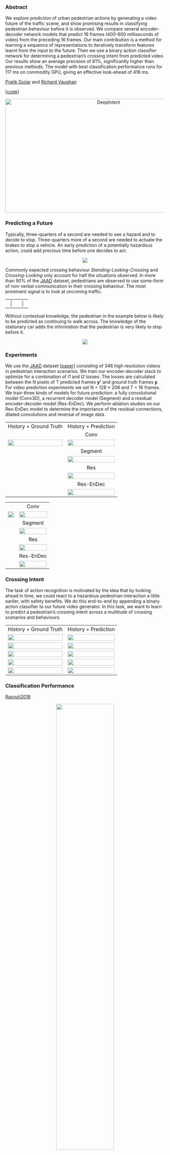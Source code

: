 ### Abstract 
We explore prediction of urban pedestrian actions by generating a video future of the traffic scene, and show promising results in classifying pedestrian behaviour before it is observed. We compare several encoder-decoder network models that predict 16 frames (400-600 milliseconds of video) from the preceding 16 frames. Our main contribution is a method for learning a sequence of representations to iteratively transform features learnt from the input to the future. Then we use a binary action classifier network for determining a pedestrian’s crossing intent from predicted video. Our results show an average precision of 81%, significantly higher than previous methods. The model with best classification performance runs for 117 ms on commodity GPU, giving an effective look-ahead of 416 ms.
<br />

[Pratik Gujjar](https://www.sfu.ca/~pgujjar/) and [Richard Vaughan](http://rtv.github.io/) <br />

<a href="https://github.com/AutonomyLab/deep_intent">[code]</a>

<p align="center">
<a href="http://www.youtube.com/watch?feature=player_embedded&v=UHMBtu43Gi4
" target="_blank"><img src="./public/video_img.png" 
alt="DeepIntent" width="637" height="358" border="0" /></a>
</p>

### Predicting a Future
Typically, three-quarters of a second are needed to see a hazard and to decide to stop. Three-quarters more of a second are needed to actuate the brakes to stop a vehicle. An early prediction of a potentially hazardous action, could
add precious time before one decides to act.

<p align="center">
<img src="./public/see-think-do.png" border="0" />
</p>

Commonly expected crossing behaviour *Standing-Looking-Crossing* and *Crossing-Looking* only account for half the situations observed. In more than 90% of the [JAAD](http://data.nvision2.eecs.yorku.ca/JAAD_dataset/) dataset, pedestrians are observed to use some-form of non-verbal communication in their crossing behaviour. The most prominent signal is to look at oncoming traffic. 

<table>
  <tr>
    <td align="center"><img src="./public/look.png" width="50%"></td>
    <td align="center"><img src="./public/step-forward.png" width="50%"></td>
  </tr>
</table>

Without contextual knowledge, the pedestrian in the example below is likely to be predicted as continuing to walk across. The knowledge of the stationary car adds the information that the pedestrian is very likely to stop before it.

<p align="center">
<img src="./public/context.gif" border="0" />
</p>

<!--### Technical Description
Our objective is to predict the future positions of salient objects like vehicles and pedestrians by learning their motion. Functionally, an encoder reads a sequence of frames __x__ to yield dense representations __z__. Conditioned on __z__, a decoder will then auto-regressively predict an image sequence __y'__ by minimizing a pixel-wise loss between __y'__ and ground truth frames __y__. Each generated frame is of the same resolution as the input. We reverse the temporal ordering of input data to condition the latent space with spatial information from the latest frame. The most recent frame carries forward the closest contextual resemblance. Recursively learning representations from each input frame, we expect to first learn a temporal regularity in the early representations and parametrize a temporal variance in the later representations.
-->
<!--<p align="center"> 
<img src="./public/abstract-net.svg" alt="abstract-net" width="537" height="258" border="0" />
</p>-->

### Experiments
We use the [JAAD](http://data.nvision2.eecs.yorku.ca/JAAD_dataset/) dataset <a href="https://arxiv.org/abs/1609.04741">[paper]</a> consisting of 346 high resolution videos in pedestrian interaction scenarios. We train our encoder-decoder stack to optimize for a combination of *l1* and *l2* losses. The losses are calculated between the *N* pixels of T predicted frames __y'__ and ground truth frames __y__. For video prediction experiments we set N = 128 × 208 and T = 16 frames. We train three kinds of models for future prediction: a fully convolutional model (Conv3D), a recurrent decoder model (Segment) and a residual encoder-decoder model (Res-EnDec). We perform ablation studies on our Res-EnDec model to determine the importance of the residual connections, dilated convolutions and reversal of image data. 

<!--
<table>
  <tr
    <td align="center"><img src="./public/conv.png" width="70%"></td>
    <td align="center"><img src="./public/segment.png" width="70%"></td>
  </tr>
  <tr>
    <td align="center">Conv model</td>
    <td align="center">Segment model</td>
  </tr>
  <tr>
    <td align="center"><img src="./public/res.png" width="70%"></td>
    <td aligh="center"><img src="./public/rendec.png"  width="70%"></td>
  </tr>
   <tr>
    <td align="center">Res model</td>
    <td align="center">Res-EnDec model</td>
  </tr>
</table>-->

<style> table, th, td { border: 0px solid black; } </style>
<table>
  <tr>
    <td align="center">History + Ground Truth</td>
    <td align="center" colspan="4">History + Prediction</td>
  </tr>
  <tr>
    <td align="center"></td>
    <td align="center">Conv</td>
  </tr>
  <tr>
    <td align="center"><img src="./public/github_examples/future/truth/rendec/vid_710.gif" width="100%"></td>
    <td align="center"><img src="./public/github_examples/future/pred/conv/vid_710.gif" width="100%"></td> 
  </tr>
  <tr>
    <td align="center"></td>
    <td align="center">Segment</td>
  </tr>
  <tr>
    <td align="center"></td>
    <td align="center"><img src="./public/github_examples/future/pred/kernel/vid_710.gif" width="100%"></td>
  </tr>
  <tr>
    <td align="center"></td>
    <td align="center">Res</td>
  </tr>
  <tr>
    <td align="center"></td>
    <td align="center"><img src="./public/github_examples/future/pred/res/vid_710.gif" width="100%"></td>
  </tr>
  <tr>
    <td align="center"></td>
    <td align="center">Res-EnDec</td>
  </tr>
  <tr>
    <td align="center"></td>
    <td align="center"><img src="./public/github_examples/future/pred/rendec/vid_710.gif" width="100%"></td>
  </tr>
</table>

<table>
  <tr>
    <td align="center"></td>
    <td align="center">Conv</td>
  </tr>
  <tr>
    <td align="center"><img src="./public/github_examples/future/truth/rendec/vid_758.gif" width="100%"></td>
    <td align="center"><img src="./public/github_examples/future/pred/conv/vid_758.gif" width="100%"></td> 
  </tr>
  <tr>
    <td align="center"></td>
    <td align="center">Segment</td>
  </tr>
  <tr>
    <td align="center"></td>
    <td align="center"><img src="./public/github_examples/future/pred/kernel/vid_758.gif" width="100%"></td>
  </tr>
  <tr>
    <td align="center"></td>
    <td align="center">Res</td>
  </tr>
  <tr>
    <td align="center"></td>
    <td align="center"><img src="./public/github_examples/future/pred/res/vid_758.gif" width="100%"></td>
  </tr>
  <tr>
    <td align="center"></td>
    <td align="center">Res-EnDec</td>
  </tr>
  <tr>
    <td align="center"></td>
    <td align="center"><img src="./public/github_examples/future/pred/rendec/vid_758.gif" width="100%"></td>
  </tr>
</table>

### Crossing Intent
The task of action recognition is motivated by the idea that by looking ahead in time, we could react to a hazardous pedestrian interaction a little earlier, with safety benefits. We do this end-to-end by appending a binary action classifier to our future video generator. In this task, we want to learn to predict a pedestrian’s crossing intent across a multitude of crossing scenarios and behaviours.

<table>
  <tr>
    <td align="center">History + Ground Truth</td>
    <td align="center">History + Prediction</td>
  </tr>
  <tr>
    <td align="center"><img src="./public/github_examples/crossing/truth/vid_231.gif" width="100%"></td>
    <td align="center"><img src="./public/github_examples/crossing/pred/vid_231.gif" width="100%"></td> 
  </tr>
  <tr>
    <td align="center"><img src="./public/github_examples/crossing/truth/vid_272.gif" width="100%"></td>
    <td align="center"><img src="./public/github_examples/crossing/pred/vid_272.gif" width="100%"></td> 
  </tr>
  <tr>
    <td align="center"><img src="./public/github_examples/crossing/truth/vid_91.gif" width="100%"></td>
    <td align="center"><img src="./public/github_examples/crossing/pred/vid_91.gif" width="100%"></td> 
  </tr>
  <tr>
    <td align="center"><img src="./public/github_examples/crossing/truth/vid_526.gif" width="100%"></td>
    <td align="center"><img src="./public/github_examples/crossing/pred/vid_526.gif" width="100%"></td> 
  </tr>
  <tr>
    <td align="center"><img src="./public/github_examples/crossing/truth/vid_429.gif" width="100%"></td>
    <td align="center"><img src="./public/github_examples/crossing/pred/vid_429.gif" width="100%"></td> 
  </tr>
</table>

### Classification Performance
[Rasouli2018](http://openaccess.thecvf.com/content_ICCV_2017_workshops/papers/w3/Rasouli_Are_They_Going_ICCV_2017_paper.pdf)

<p align="center">
<img src="./public/AP.png" border="0" width="60%" />
</p>

<p align="center">
<img src="./public/acc_scores" border="0" width="60%" />
</p>

### Run-Time Analysis

<p align="center">
<img src="./public/timings.png" border="0" width="50%" />
</p>


